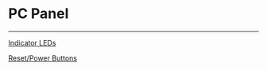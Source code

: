 # PC Panel
 
---

[Indicator LEDs](https://www.amazon.com/RadioShack-12V-20mA-4mm-Holder/dp/B000TLUSZ2)

[Reset/Power Buttons](https://www.amazon.com/Push-Button-Normally-Open-Switch/dp/B005GJW3OQ)

